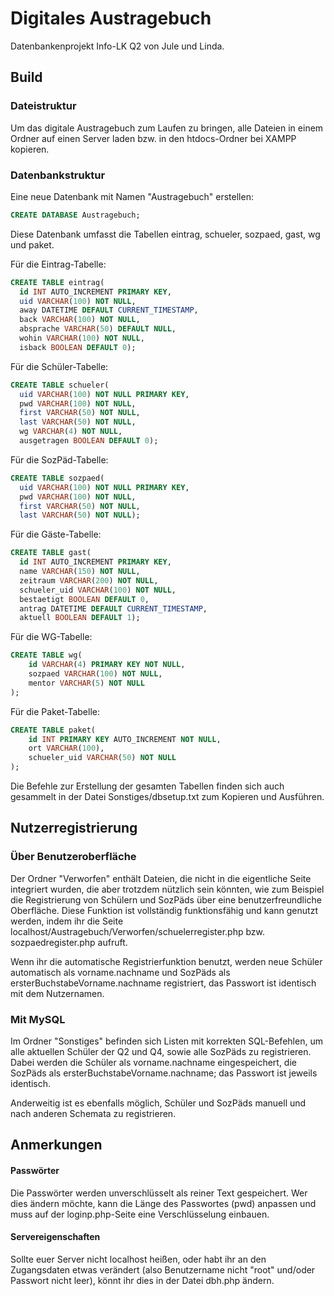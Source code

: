 # Digitales Austragebuch

Datenbankenprojekt Info-LK Q2 von Jule und Linda.

## Build

### Dateistruktur

Um das digitale Austragebuch zum Laufen zu bringen, alle Dateien in einem Ordner auf einen Server laden bzw. in den htdocs-Ordner bei XAMPP kopieren.

### Datenbankstruktur

Eine neue Datenbank mit Namen "Austragebuch" erstellen:

```sql
CREATE DATABASE Austragebuch;
```

Diese Datenbank umfasst die Tabellen eintrag, schueler, sozpaed, gast, wg und paket.

Für die Eintrag-Tabelle:

```sql
CREATE TABLE eintrag(
  id INT AUTO_INCREMENT PRIMARY KEY,
  uid VARCHAR(100) NOT NULL,
  away DATETIME DEFAULT CURRENT_TIMESTAMP,
  back VARCHAR(100) NOT NULL,
  absprache VARCHAR(50) DEFAULT NULL,
  wohin VARCHAR(100) NOT NULL,
  isback BOOLEAN DEFAULT 0);
```

Für die Schüler-Tabelle:

```sql
CREATE TABLE schueler(
  uid VARCHAR(100) NOT NULL PRIMARY KEY,
  pwd VARCHAR(100) NOT NULL,
  first VARCHAR(50) NOT NULL,
  last VARCHAR(50) NOT NULL,
  wg VARCHAR(4) NOT NULL,
  ausgetragen BOOLEAN DEFAULT 0);
```

Für die SozPäd-Tabelle:

```sql
CREATE TABLE sozpaed(
  uid VARCHAR(100) NOT NULL PRIMARY KEY,
  pwd VARCHAR(100) NOT NULL,
  first VARCHAR(50) NOT NULL,
  last VARCHAR(50) NOT NULL);
```

Für die Gäste-Tabelle:

```sql
CREATE TABLE gast(
  id INT AUTO_INCREMENT PRIMARY KEY,
  name VARCHAR(150) NOT NULL,
  zeitraum VARCHAR(200) NOT NULL,
  schueler_uid VARCHAR(100) NOT NULL,
  bestaetigt BOOLEAN DEFAULT 0,
  antrag DATETIME DEFAULT CURRENT_TIMESTAMP,
  aktuell BOOLEAN DEFAULT 1);
```

Für die WG-Tabelle:

```sql
CREATE TABLE wg(
    id VARCHAR(4) PRIMARY KEY NOT NULL,
    sozpaed VARCHAR(100) NOT NULL,
    mentor VARCHAR(5) NOT NULL
);
```

Für die Paket-Tabelle:

```sql
CREATE TABLE paket(
	id INT PRIMARY KEY AUTO_INCREMENT NOT NULL,
    ort VARCHAR(100),
    schueler_uid VARCHAR(50) NOT NULL
);
```

Die Befehle zur Erstellung der gesamten Tabellen finden sich auch gesammelt in der Datei Sonstiges/dbsetup.txt zum Kopieren und Ausführen.

## Nutzerregistrierung

### Über Benutzeroberfläche

Der Ordner "Verworfen" enthält Dateien, die nicht in die eigentliche Seite integriert wurden, die aber trotzdem nützlich sein könnten, wie zum Beispiel die Registrierung von Schülern und SozPäds über eine benutzerfreundliche Oberfläche. Diese Funktion ist vollständig funktionsfähig und kann genutzt werden, indem ihr die Seite localhost/Austragebuch/Verworfen/schuelerregister.php bzw. sozpaedregister.php aufruft.

Wenn ihr die automatische Registrierfunktion benutzt, werden neue Schüler automatisch als vorname.nachname und SozPäds als ersterBuchstabeVorname.nachname registriert, das Passwort ist identisch mit dem Nutzernamen.

### Mit MySQL

Im Ordner "Sonstiges" befinden sich Listen mit korrekten SQL-Befehlen, um alle aktuellen Schüler der Q2 und Q4, sowie alle SozPäds zu registrieren. Dabei werden die Schüler als vorname.nachname eingespeichert, die SozPäds als ersterBuchstabeVorname.nachname; das Passwort ist jeweils identisch.

Anderweitig ist es ebenfalls möglich, Schüler und SozPäds manuell und nach anderen Schemata zu registrieren.

## Anmerkungen

#### Passwörter

Die Passwörter werden unverschlüsselt als reiner Text gespeichert. Wer dies ändern möchte, kann die Länge des Passwortes (pwd) anpassen und muss auf der loginp.php-Seite eine Verschlüsselung einbauen.

#### Servereigenschaften

Sollte euer Server nicht localhost heißen, oder habt ihr an den Zugangsdaten etwas verändert (also Benutzername nicht "root" und/oder Passwort nicht leer), könnt ihr dies in der Datei dbh.php ändern.
